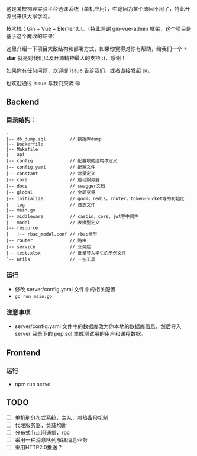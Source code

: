 这是某校物理实验平台选课系统（单机应用），中途因为某个原因不用了，特此开源出来供大家学习。

技术栈：Gin + Vue + ElementUI。（特此鸣谢 gin-vue-admin 框架，这个项目是基于这个魔改的结果）

这里介绍一下项目大致结构和部署方式，如果你觉得对你有帮助，给我们一个 :star: **star** 就是对我们以及开源精神最大的支持 :)，感谢！

如果你有任何问题，欢迎提 issue 告诉我们，或者直接发起 pr。

也欢迎通过 issue 与我们交流 :smile:

## Backend

### 目录结构：

```
.
|-- db_dump.sql         // 数据库dump
|-- Dockerfile
|-- Makefile
|-- api		
|-- config              // 配置项的结构体定义
|-- config.yaml         // 配置文件
|-- constant            // 常量定义
|-- core                // 启动服务器
|-- docs				// swagger文档
|-- global				// 全局变量
|-- initialize			// gorm，redis，router，token-bucket等的初始化
|-- log					// 日志文件
|-- main.go
|-- middleware			// casbin，cors，jwt等中间件
|-- model				// 表模型定义
|-- resource
|   |-- rbac_model.conf	// rbac模型
|-- router				// 路由
|-- service				// 业务层
|-- test.xlsx			// 批量导入学生的示例文件
`-- utils				// 一些工具
```

### 运行

- 修改 server/config.yaml 文件中的相关配置
- `go run main.go`

### 注意事项

- server/config.yaml 文件中的数据库改为你本地的数据库信息，然后导入server 目录下的 pep.sql 生成测试用的用户和课程数据。

## Frontend

### 运行

- npm run serve

## TODO

- [ ] 单机到分布式系统，主从，冷热备份机制
- [ ] 代理服务器，负载均衡
- [ ] 分布式节点间通信，rpc
- [ ] 采用一种消息队列解耦消息业务
- [ ] 采用HTTP2.0推送？
